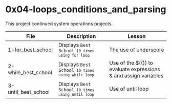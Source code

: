 # 0x04-loops_conditions_and_parsing

This project continued system operations projects.


| File | Description | Lesson |
|------|-------------|--------|
| 1-for_best_school | Displays <code>Best School<code> 10 times using for loop | The use of underscore |
| 2-while_best_school | Displays <code>Best School<code> 10 times using while loop | Use of the $(()) to evaluate expressions & and assign variables |
| 3-until_best_school | Displays <code>Best School<code> 10 times using until loop | Use of until loop |
